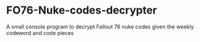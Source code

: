 # FO76-Nuke-codes-decrypter
A small console program to decrypt Fallout 76 nuke codes given the weekly codeword and code pieces
